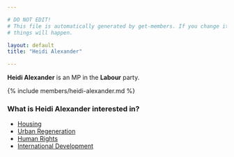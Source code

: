 ```yaml
---

# DO NOT EDIT!
# This file is automatically generated by get-members. If you change it, bad
# things will happen.

layout: default
title: "Heidi Alexander"

---
```


**Heidi Alexander** is an MP in the **Labour** party.

{% include members/heidi-alexander.md %}

### What is Heidi Alexander interested in?


* [Housing](/interests/housing.html)
* [Urban Regeneration](/interests/urban-regeneration.html)
* [Human Rights](/interests/human-rights.html)
* [International Development](/interests/international-development.html)
